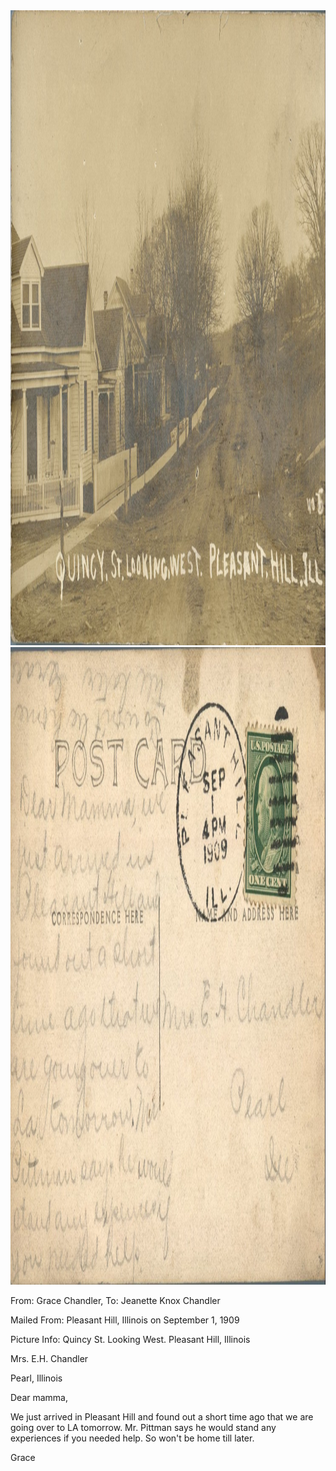 <html><body><a href="/wp-content/uploads/2014/06/postcard-2014-20140602_14280471_0406.jpg"><img class="alignnone size-full wp-image-909" src="/wp-content/uploads/2014/06/postcard-2014-20140602_14280471_0406.jpg" alt="postcard-2014-20140602_14280471_0406" width="1487" height="1016"></a> <a href="/wp-content/uploads/2014/06/postcard-2014-20140602_14281681_0407.jpg"><img class="alignnone size-full wp-image-910" src="/wp-content/uploads/2014/06/postcard-2014-20140602_14281681_0407.jpg" alt="postcard-2014-20140602_14281681_0407" width="1507" height="1020"></a>



From: Grace Chandler, To: Jeanette Knox Chandler

Mailed From: Pleasant Hill, Illinois on September 1, 1909

Picture Info: Quincy St. Looking West. Pleasant Hill, Illinois



Mrs. E.H. Chandler

Pearl, Illinois



Dear mamma,

We just arrived in Pleasant Hill and found out a short time ago that we are going over to LA tomorrow. Mr. Pittman says he would stand any experiences if you needed help. So won't be home till later.

Grace</body></html>